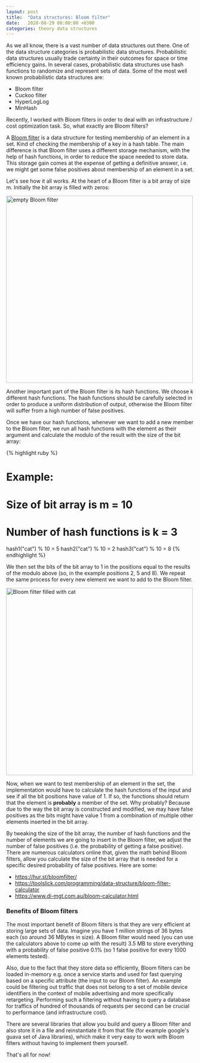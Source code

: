 ```yaml
---
layout: post
title:  "Data structures: Bloom filter"
date:   2020-08-29 08:00:00 +0300
categories: theory data structures
---
```

As we all know, there is a vast number of data structures out there. One of the data structure categories is probabilistic data structures. Probabilistic data structures usually trade certainty in their outcomes for space or time efficiency gains. In several cases, probabilistic data structures use hash functions to randomize and represent sets of data. Some of the most well known probabilistic data structures are:

* Bloom filter
* Cuckoo filter
* HyperLogLog
* MinHash

Recently, I worked with Bloom filters in order to deal with an infrastructure / cost optimization task. So, what exactly are Bloom filters?

A <a href="https://en.wikipedia.org/wiki/Bloom_filter" target="_blank" rel="noopener nofollow">Bloom filter</a> is a data structure for testing membership of an element in a set. Kind of checking the membership of a key in a hash table. The main difference is that Bloom filter uses a different storage mechanism, with the help of hash functions, in order to reduce the space needed to store data. This storage gain comes at the expense of getting a definitive answer, i.e. we might get some false positives about membership of an element in a set.

Let's see how it all works. At the heart of a Bloom filter is a bit array of size m. Initially the bit array is filled with zeros:

<img src="{{site.baseurl}}/assets/images/empty_bloom.png" width="500" alt="empty Bloom filter">

Another important part of the Bloom filter is its hash functions. We choose k different hash functions. The hash functions should be carefully selected in order to produce a uniform distribution of output, otherwise the Bloom filter will suffer from a high number of false positives.

Once we have our hash functions, whenever we want to add a new member to the Bloom filter, we run all hash functions with the element as their argument and calculate the modulo of the result with the size of the bit array:

{% highlight ruby %}
# Example:
# Size of bit array is m = 10
# Number of hash functions is k = 3

hash1("cat") % 10 = 5
hash2("cat") % 10 = 2
hash3("cat") % 10 = 8
{% endhighlight %}

We then set the bits of the bit array to 1 in the positions equal to the results of the modulo above (so, in the example positions 2, 5 and 8). We repeat the same process for every new element we want to add to the Bloom filter.

<img src="{{site.baseurl}}/assets/images/filled_bloom.png" width="500" alt="Bloom filter filled with cat">

Now, when we want to test membership of an element in the set, the implementation would have to calculate the hash functions of the input and see if all the bit positions have value of 1. If so, the functions should return that the element is **probably** a member of the set. Why probably? Because due to the way the bit array is constructed and modified, we may have false positives as the bits might have value 1 from a combination of multiple other elements inserted in the bit array.

By tweaking the size of the bit array, the number of hash functions and the number of elements we are going to insert in the Bloom filter, we adjust the number of false positives (i.e. the probability of getting a false positive). There are numerous calculators online that, given the math behind Bloom filters, allow you calculate the size of the bit array that is needed for a specific desired probability of false positives. Here are some:

* <a href="https://hur.st/bloomfilter/" target="_blank" rel="nofollow noopener">https://hur.st/bloomfilter/</a>
* <a href="https://toolslick.com/programming/data-structure/bloom-filter-calculator" target="_blank" rel="nofollow noopener">https://toolslick.com/programming/data-structure/bloom-filter-calculator</a>
* <a href="https://www.di-mgt.com.au/bloom-calculator.html" target="_blank" rel="nofollow noopener">https://www.di-mgt.com.au/bloom-calculator.html</a>

### Benefits of Bloom filters

The most important benefit of Bloom filters is that they are very efficient at storing large sets of data. Imagine you have 1 million strings of 36 bytes each (so around 36 MBytes in size). A Bloom filter would need (you can use the calculators above to come up with the result) 3.5 MB to store everything with a probability of false positive 0.1% (so 1 false positive for every 1000 elements tested).

Also, due to the fact that they store data so efficiently, Bloom filters can be loaded in-memory e.g. once a service starts and used for fast querying based on a specific attribute (the input to our Bloom filter). An example could be filtering out traffic that does not belong to a set of mobile device identifiers in the context of mobile advertising and more specifically retargeting. Performing such a filtering without having to query a database for traffics of hundred of thousands of requests per second can be crucial to performance (and infrastructure cost).

There are several libraries that allow you build and query a Bloom filter and also store it in a file and reinstantiate it from that file (for example google's guava set of Java libraries), which make it very easy to work with Bloom filters without having to implement them yourself.

That's all for now!
